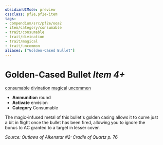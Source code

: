 ```yaml
---
obsidianUIMode: preview
cssclass: pf2e,pf2e-item
tags:
- compendium/src/pf2e/ooa2
- item/category/consumable
- trait/consumable
- trait/divination
- trait/magical
- trait/uncommon
aliases: ["Golden-Cased Bullet"]
---
```

# Golden-Cased Bullet *Item 4+*  
[consumable](rules/traits/consumable.md)  [divination](rules/traits/divination.md)  [magical](rules/traits/magical.md)  [uncommon](rules/traits/uncommon.md)  

- **Ammunition** round
- **Activate** envision
- **Category** Consumable

The magic-infused metal of this bullet's golden casing allows it to curve just a bit in flight once the bullet has been fired, allowing you to ignore the bonus to AC granted to a target in lesser cover.

*Source: Outlaws of Alkenstar #2: Cradle of Quartz p. 76*
